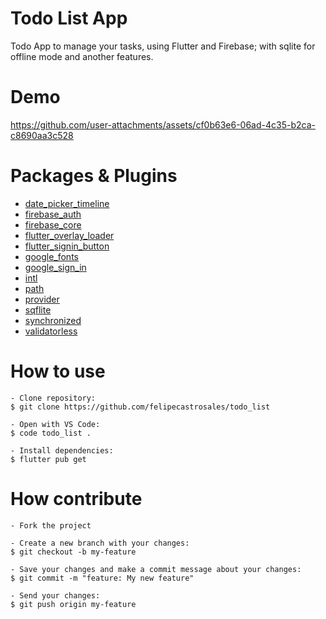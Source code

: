 # Todo List App

Todo App to manage your tasks, using Flutter and Firebase; with sqlite for offline mode and another features.

# Demo 

https://github.com/user-attachments/assets/cf0b63e6-06ad-4c35-b2ca-c8690aa3c528

# Packages & Plugins

- [date_picker_timeline](https://pub.dev/packages/date_picker_timeline)
- [firebase_auth](https://pub.dev/packages/firebase_auth)
- [firebase_core](https://pub.dev/packages/firebase_core)
- [flutter_overlay_loader](https://pub.dev/packages/flutter_overlay_loader)
- [flutter_signin_button](https://pub.dev/packages/flutter_signin_button)
- [google_fonts](https://pub.dev/packages/google_fonts)
- [google_sign_in](https://pub.dev/packages/google_sign_in)
- [intl](https://pub.dev/packages/intl)
- [path](https://pub.dev/packages/path)
- [provider](https://pub.dev/packages/provider)
- [sqflite](https://pub.dev/packages/sqflite)
- [synchronized](https://pub.dev/packages/synchronized)
- [validatorless](https://pub.dev/packages/validatorless)

# How to use

   ```
   - Clone repository:
   $ git clone https://github.com/felipecastrosales/todo_list

   - Open with VS Code:
   $ code todo_list .

   - Install dependencies:
   $ flutter pub get
   ```

# How contribute

   ```
   - Fork the project

   - Create a new branch with your changes:
   $ git checkout -b my-feature

   - Save your changes and make a commit message about your changes:
   $ git commit -m "feature: My new feature"

   - Send your changes:
   $ git push origin my-feature
   ```
